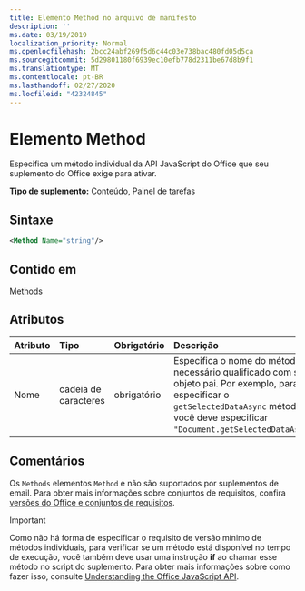 ```yaml
---
title: Elemento Method no arquivo de manifesto
description: ''
ms.date: 03/19/2019
localization_priority: Normal
ms.openlocfilehash: 2bcc24abf269f5d6c44c03e738bac480fd05d5ca
ms.sourcegitcommit: 5d29801180f6939ec10efb778d2311be67d8b9f1
ms.translationtype: MT
ms.contentlocale: pt-BR
ms.lasthandoff: 02/27/2020
ms.locfileid: "42324845"
---
```

# <a name="method-element"></a>Elemento Method

Especifica um método individual da API JavaScript do Office que seu suplemento do Office exige para ativar.

**Tipo de suplemento:** Conteúdo, Painel de tarefas

## <a name="syntax"></a>Sintaxe

```XML
<Method Name="string"/>
```

## <a name="contained-in"></a>Contido em

[Methods](methods.md)

## <a name="attributes"></a>Atributos

|**Atributo**|**Tipo**|**Obrigatório**|**Descrição**|
|:-----|:-----|:-----|:-----|
|Nome|cadeia de caracteres|obrigatório|Especifica o nome do método necessário qualificado com seu objeto pai. Por exemplo, para especificar o `getSelectedDataAsync` método, você deve especificar `"Document.getSelectedDataAsync"`.|

## <a name="remarks"></a>Comentários

Os `Methods` elementos `Method` e não são suportados por suplementos de email. Para obter mais informações sobre conjuntos de requisitos, confira [versões do Office e conjuntos de requisitos](/office/dev/add-ins/develop/office-versions-and-requirement-sets).

> [!IMPORTANT] 
> Como não há forma de especificar o requisito de versão mínimo de métodos individuais, para verificar se um método está disponível no tempo de execução, você também deve usar uma instrução **if** ao chamar esse método no script do suplemento. Para obter mais informações sobre como fazer isso, consulte [Understanding the Office JavaScript API](/office/dev/add-ins/develop/understanding-the-javascript-api-for-office).

